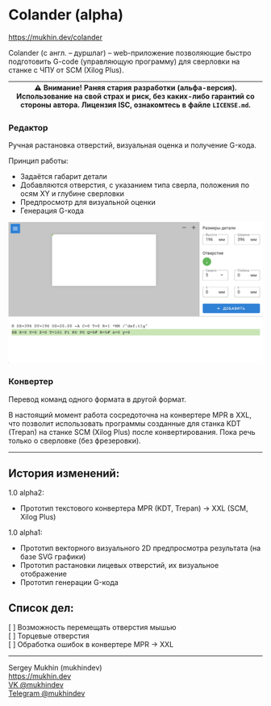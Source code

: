 # Colander (alpha)

https://mukhin.dev/colander

Colander (с англ. – дуршлаг) – web-приложение позволяющие быстро подготовить G-code (управляющую программу) для сверловки на станке с ЧПУ от SCM (Xilog Plus). 

| :warning: Внимание! Раняя стария разработки (альфа-версия). Использование на свой страх и риск, без каких-либо гарантий со стороны автора. Лицензия ISC, ознакомтесь в файле `LICENSE.md`. |
| --- |

### Редактор

Ручная растановка отверстий, визуальная оценка и получение G-кода.

Принцип работы:
* Задаётся габарит детали
* Добавляются отверстия, с указанием типа сверла, положения по осям XY и глубине сверловки
* Предпросмотр для визуальной оценки
* Генерация G-кода

![screen](doc/assets/screen_2020-02-17_20.19.24.gif)

### Конвертер

Перевод команд одного формата в другой формат.

В настоящий момент работа сосредоточна на конвертере MPR в XXL, что позволит использовать программы созданные для станка KDT (Trepan) на станке SCM (Xilog Plus) после конвертирования. Пока речь только о сверловке (без фрезеровки).

<hr>

## История изменений:

1.0 alpha2:
* Прототип текстового конвертера MPR (KDT, Trepan) -> XXL (SCM, Xilog Plus)

1.0 alpha1:
* Прототип векторного визуального 2D предпросмотра результата (на базе SVG графики)
* Прототип растановки лицевых отверстий, их визуальное отображение
* Прототип генерации G-кода

## Список дел:

[ ] Возможность перемещать отверстия мышью<br>
[ ] Торцевые отверстия<br>
[ ] Обработка ошибок в конвертере MPR -> XXL

<hr>

Sergey Mukhin (mukhindev)<br>
https://mukhin.dev<br>
[VK @mukhindev](https://vk.com/mukhindev)<br>
[Telegram @mukhindev](https://t.me/mukhindev)<br>
